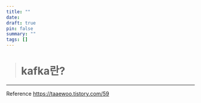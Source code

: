 ```yaml
---
title: ""
date: 
draft: true
pin: false 
summary: ""
tags: []
---
```


> # kafka란?


---
Reference
https://taaewoo.tistory.com/59